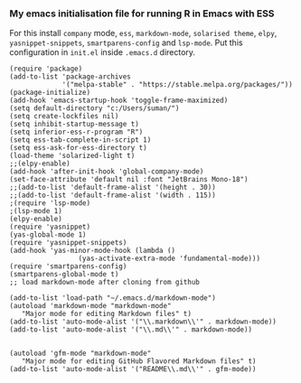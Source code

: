 ### My emacs initialisation file for running R in Emacs with ESS



For this install `company` mode, `ess`, `markdown-mode`,  `solarised theme`, `elpy`, `yasnippet-snippets`, `smartparens-config` and `lsp-mode`. Put this configuration in `init.el` inside `.emacs.d` directory.

```
(require 'package)
(add-to-list 'package-archives
             '("melpa-stable" . "https://stable.melpa.org/packages/"))
(package-initialize)
(add-hook 'emacs-startup-hook 'toggle-frame-maximized)
(setq default-directory "c:/Users/suman/")
(setq create-lockfiles nil)
(setq inhibit-startup-message t)
(setq inferior-ess-r-program "R")
(setq ess-tab-complete-in-script 1)
(setq ess-ask-for-ess-directory t)
(load-theme 'solarized-light t)
;;(elpy-enable)
(add-hook 'after-init-hook 'global-company-mode)
(set-face-attribute 'default nil :font "JetBrains Mono-18")
;;(add-to-list 'default-frame-alist '(height . 30))
;;(add-to-list 'default-frame-alist '(width . 115))
;(require 'lsp-mode)
;(lsp-mode 1) 
(elpy-enable)
(require 'yasnippet)
(yas-global-mode 1)
(require 'yasnippet-snippets)
(add-hook 'yas-minor-mode-hook (lambda ()
				 (yas-activate-extra-mode 'fundamental-mode)))
(require 'smartparens-config)
(smartparens-global-mode t)
;; load markdown-mode after cloning from github

(add-to-list 'load-path "~/.emacs.d/markdown-mode")
(autoload 'markdown-mode "markdown-mode"
   "Major mode for editing Markdown files" t)
(add-to-list 'auto-mode-alist '("\\.markdown\\'" . markdown-mode))
(add-to-list 'auto-mode-alist '("\\.md\\'" . markdown-mode))


(autoload 'gfm-mode "markdown-mode"
   "Major mode for editing GitHub Flavored Markdown files" t)
(add-to-list 'auto-mode-alist '("README\\.md\\'" . gfm-mode))

```
